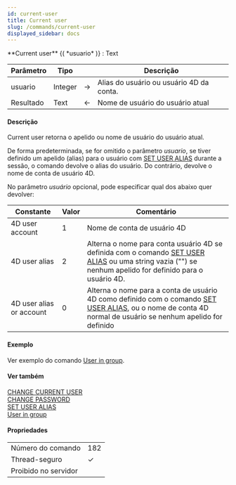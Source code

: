 ```yaml
---
id: current-user
title: Current user
slug: /commands/current-user
displayed_sidebar: docs
---
```


<!--REF #_command_.Current user.Syntax-->**Current user** {( *usuario* )} : Text<!-- END REF-->
<!--REF #_command_.Current user.Params-->
| Parâmetro | Tipo |  | Descrição |
| --- | --- | --- | --- |
| usuario | Integer | &#8594;  | Alias do usuário ou usuário 4D da conta. |
| Resultado | Text | &#8592; | Nome de usuário do usuário atual |

<!-- END REF-->

#### Descrição 

<!--REF #_command_.Current user.Summary-->Current user retorna o apelido ou nome de usuário do usuário atual.<!-- END REF-->

De forma predeterminada, se for omitido o parâmetro *usuario*, se tiver definido um apelido (alias) para o usuário com [SET USER ALIAS](set-user-alias.md) durante a sessão, o comando devolve o alias do usuário. Do contrário, devolve o nome de conta de usuário 4D.

No parâmetro *usuário* opcional, pode especificar qual dos abaixo quer devolver:

| Constante                | Valor | Comentário                                                                                                                                                                        |
| ------------------------ | ----- | --------------------------------------------------------------------------------------------------------------------------------------------------------------------------------- |
| 4D user account          | 1     | Nome de conta de usuário 4D                                                                                                                                                       |
| 4D user alias            | 2     | Alterna o nome para conta usuário 4D se definida com o comando [SET USER ALIAS](set-user-alias.md) ou uma string vazia ("") se nenhum apelido for definido para o usuário 4D.     |
| 4D user alias or account | 0     | Alterna o nome para a conta de usuário 4D como definido com o comando [SET USER ALIAS](set-user-alias.md), ou o nome de conta 4D normal de usuário se nenhum apelido for definido |

#### Exemplo 

Ver exemplo do comando [User in group](user-in-group.md).

#### Ver também 

[CHANGE CURRENT USER](change-current-user.md)  
[CHANGE PASSWORD](change-password.md)  
[SET USER ALIAS](set-user-alias.md)  
[User in group](user-in-group.md)  

#### Propriedades
|  |  |
| --- | --- |
| Número do comando | 182 |
| Thread-seguro | &check; |
| Proibido no servidor ||


